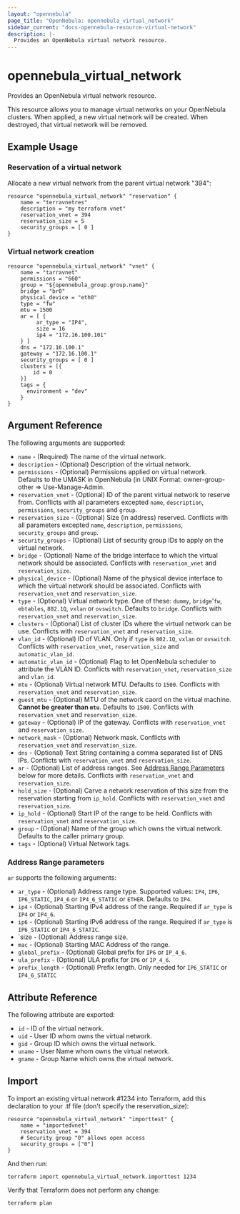 ```yaml
---
layout: "opennebula"
page_title: "OpenNebula: opennebula_virtual_network"
sidebar_current: "docs-opennebula-resource-virtual-network"
description: |-
  Provides an OpenNebula virtual network resource.
---
```


# opennebula_virtual_network

Provides an OpenNebula virtual network resource.

This resource allows you to manage virtual networks on your OpenNebula clusters. When applied,
a new virtual network will be created. When destroyed, that virtual network will be removed.

## Example Usage

### Reservation of a virtual network

Allocate a new virtual network from the parent virtual network "394":

```hcl
resource "opennebula_virtual_network" "reservation" {
    name = "terravnetres"
    description = "my terraform vnet"
    reservation_vnet = 394
    reservation_size = 5
    security_groups = [ 0 ]
}
```

### Virtual network creation

```hcl
resource "opennebula_virtual_network" "vnet" {
    name = "tarravnet"
    permissions = "660"
    group = "${opennebula_group.group.name}"
    bridge = "br0"
    physical_device = "eth0"
    type = "fw"
    mtu = 1500
    ar = [ {
         ar_type = "IP4",
         size = 16
         ip4 = "172.16.100.101"
    } ]
    dns = "172.16.100.1"
    gateway = "172.16.100.1"
    security_groups = [ 0 ]
    clusters = [{
        id = 0
    }]
    tags = {
      environment = "dev"
    }
}
```

## Argument Reference

The following arguments are supported:

* `name` - (Required) The name of the virtual network.
* `description` - (Optional) Description of the virtual network.
* `permissions` - (Optional) Permissions applied on virtual network. Defaults to the UMASK in OpenNebula (in UNIX Format: owner-group-other => Use-Manage-Admin.
* `reservation_vnet` - (Optional) ID of the parent virtual network to reserve from. Conflicts with all parameters excepted `name`, `description`, `permissions`, `security_groups` and `group`.
* `reservation_size` - (Optional) Size (in address) reserved. Conflicts with all parameters excepted `name`, `description`, `permissions`, `security_groups` and `group`.
* `security_groups` - (Optional) List of security group IDs to apply on the virtual network.
* `bridge` - (Optional) Name of the bridge interface to which the virtual network should be associated. Conflicts with `reservation_vnet` and `reservation_size`.
* `physical_device` - (Optional) Name of the physical device interface to which the virtual network should be associated. Conflicts with `reservation_vnet` and `reservation_size`.
* `type` - (Optional) Virtual network type. One of these: `dummy`, `bridge`'`fw`, `ebtables`, `802.1Q`, `vxlan` or `ovswitch`. Defaults to `bridge`. Conflicts with `reservation_vnet` and `reservation_size`.
* `clusters` - (Optional) List of cluster IDs where the virtual network can be use. Conflicts with `reservation_vnet` and `reservation_size`.
* `vlan_id` - (Optional) ID of VLAN. Only if `type` is `802.1Q`, `vxlan` or `ovswitch`. Conflicts with `reservation_vnet`, `reservation_size` and `automatic_vlan_id`.
* `automatic_vlan_id` - (Optional) Flag to let OpenNebula scheduler to attribute the VLAN ID. Conflicts with `reservation_vnet`, `reservation_size` and `vlan_id`.
* `mtu` - (Optional) Virtual network MTU. Defaults to `1500`. Conflicts with `reservation_vnet` and `reservation_size`.
* `guest_mtu` - (Optional) MTU of the network caord on the virtual machine. **Cannot be greater than `mtu`**. Defaults to `1500`. Conflicts with `reservation_vnet` and `reservation_size`.
* `gateway` - (Optional) IP of the gateway. Conflicts with `reservation_vnet` and `reservation_size`.
* `network_mask` - (Optional) Network mask. Conflicts with `reservation_vnet` and `reservation_size`.
* `dns` - (Optional) Text String containing a comma separated list of DNS IPs. Conflicts with `reservation_vnet` and `reservation_size`.
* `ar` - (Optional) List of address ranges. See [Address Range Parameters](#ar-vnet) below for more details. Conflicts with `reservation_vnet` and `reservation_size`.
* `hold_size` - (Optional) Carve a network reservation of this size from the reservation starting from `ip_hold`. Conflicts with `reservation_vnet` and `reservation_size`.
* `ip_hold` - (Optional) Start IP of the range to be held. Conflicts with `reservation_vnet` and `reservation_size`.
* `group` - (Optional) Name of the group which owns the virtual network. Defaults to the caller primary group.
* `tags` - (Optional) Virtual Network tags.

### Address Range parameters

`ar` supports the following arguments:

* `ar_type` - (Optional) Address range type. Supported values: `IP4`, `IP6`, `IP6_STATIC`, `IP4_6` or `IP4_6_STATIC` or `ETHER`. Defaults to `IP4`.
* `ip4` - (Optional) Starting IPv4 address of the range. Required if `ar_type` is `IP4` or `IP4_6`.
* `ip6` - (Optional) Starting IPv6 address of the range. Required if `ar_type` is `IP6_STATIC` or `IP4_6_STATIC`.
* `size - (Optional) Address range size.
* `mac` - (Optional) Starting MAC Address of the range.
* `global_prefix` - (Optional) Global prefix for `IP6` or `IP_4_6`.
* `ula_prefix` - (Optional) ULA prefix for `IP6` or `IP_4_6`.
* `prefix_length` - (Optional) Prefix length. Only needed for `IP6_STATIC` or `IP4_6_STATIC`

## Attribute Reference

The following attribute are exported:
* `id` - ID of the virtual network.
* `uid` - User ID whom owns the virtual network.
* `gid` - Group ID which owns the virtual network.
* `uname` - User Name whom owns the virtual network.
* `gname` - Group Name which owns the virtual network.

## Import

To import an existing virtual network #1234 into Terraform, add this declaration to your .tf file (don't specify the reservation_size):

```hcl
resource "opennebula_virtual_network" "importtest" {
    name = "importedvnet"
    reservation_vnet = 394
    # Security group "0" allows open access
    security_groups = ["0"]
}
```

And then run:

```
terraform import opennebula_virtual_network.importtest 1234
```

Verify that Terraform does not perform any change:

```
terraform plan
```


